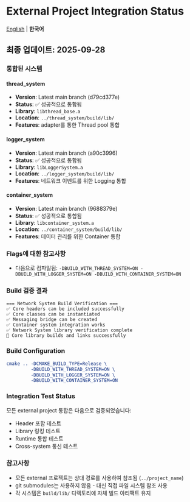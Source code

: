# External Project Integration Status

[English](INTEGRATION_STATUS.md) | **한국어**

## 최종 업데이트: 2025-09-28

### 통합된 시스템

#### thread_system
- **Version**: Latest main branch (d79cd377e)
- **Status**: ✅ 성공적으로 통합됨
- **Library**: `libthread_base.a`
- **Location**: `../thread_system/build/lib/`
- **Features**: adapter를 통한 Thread pool 통합

#### logger_system
- **Version**: Latest main branch (a90c3996)
- **Status**: ✅ 성공적으로 통합됨
- **Library**: `libLoggerSystem.a`
- **Location**: `../logger_system/build/lib/`
- **Features**: 네트워크 이벤트를 위한 Logging 통합

#### container_system
- **Version**: Latest main branch (9688379e)
- **Status**: ✅ 성공적으로 통합됨
- **Library**: `libcontainer_system.a`
- **Location**: `../container_system/build/lib/`
- **Features**: 데이터 관리를 위한 Container 통합

### Flags에 대한 참고사항
- 다음으로 컴파일됨: `-DBUILD_WITH_THREAD_SYSTEM=ON -DBUILD_WITH_LOGGER_SYSTEM=ON -DBUILD_WITH_CONTAINER_SYSTEM=ON`

### Build 검증 결과

```
=== Network System Build Verification ===
✅ Core headers can be included successfully
✅ Core classes can be instantiated
✅ Messaging bridge can be created
✅ Container system integration works
✅ Network System library verification complete
🎯 Core library builds and links successfully
```

### Build Configuration

```cmake
cmake .. -DCMAKE_BUILD_TYPE=Release \
         -DBUILD_WITH_THREAD_SYSTEM=ON \
         -DBUILD_WITH_LOGGER_SYSTEM=ON \
         -DBUILD_WITH_CONTAINER_SYSTEM=ON
```

### Integration Test Status

모든 external project 통합은 다음으로 검증되었습니다:
- Header 포함 테스트
- Library 링킹 테스트
- Runtime 통합 테스트
- Cross-system 통신 테스트

### 참고사항

- 모든 external 프로젝트는 상대 경로를 사용하여 참조됨 (`../project_name`)
- git submodules는 사용하지 않음 - 대신 직접 파일 시스템 참조 사용
- 각 시스템은 `build/lib/` 디렉토리에 자체 빌드 아티팩트 유지
